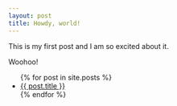 ```yaml
---
layout: post
title: Howdy, world!
---
```


This is my first post and I am so excited about it.

Woohoo!

<ul>
  {% for post in site.posts %}
    <li>
      <a href="{{ post.url }}">{{ post.title }}</a>
    </li>
  {% endfor %}
</ul>
